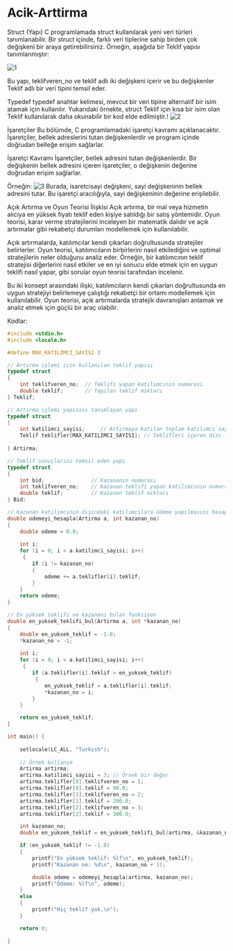 # Acik-Arttirma

Struct (Yapı)
C programlamada struct kullanılarak yeni veri türleri tanımlanabilir. Bir struct içinde, farklı veri tiplerine sahip birden çok değişkeni bir araya getirebilirsiniz. Örneğin, aşağıda bir Teklif yapısı tanımlanmıştır:

![1](https://github.com/ecemreer/Acik-Arttirma/assets/153460547/a3c5f18f-e9d0-444a-b431-ad51399844c8)

Bu yapı, teklifveren_no ve teklif adlı iki değişkeni içerir ve bu değişkenler Teklif adlı bir veri tipini temsil eder.

Typedef
typedef anahtar kelimesi, mevcut bir veri tipine alternatif bir isim atamak için kullanılır. Yukarıdaki örnekte, struct Teklif için kısa bir isim olan Teklif kullanılarak daha okunabilir bir kod elde edilmiştir.!
![2](https://github.com/ecemreer/Acik-Arttirma/assets/153460547/1434bd9b-1279-4040-9a85-bded9ec78966)

İşaretçiler
Bu bölümde, C programlamadaki işaretçi kavramı açıklanacaktır. İşaretçiler, bellek adreslerini tutan değişkenlerdir ve program içinde doğrudan belleğe erişim sağlarlar.

İşaretçi Kavramı
İşaretçiler, bellek adresini tutan değişkenlerdir. Bir değişkenin bellek adresini içeren işaretçiler, o değişkenin değerine doğrudan erişim sağlarlar.

Örneğin:
![3](https://github.com/ecemreer/Acik-Arttirma/assets/153460547/b204366f-f721-42da-ba45-04f23e31f245)
Burada, isaretcisayi değişkeni, sayi değişkeninin bellek adresini tutar. Bu işaretçi aracılığıyla, sayi değişkeninin değerine erişilebilir.

Açık Artırma ve Oyun Teorisi İlişkisi
Açık artırma, bir mal veya hizmetin alıcıya en yüksek fiyatı teklif eden kişiye satıldığı bir satış yöntemidir. Oyun teorisi, karar verme stratejilerini inceleyen bir matematik dalıdır ve açık artırmalar gibi rekabetçi durumları modellemek için kullanılabilir.

Açık artırmalarda, katılımcılar kendi çıkarları doğrultusunda stratejiler belirlerler. Oyun teorisi, katılımcıların birbirlerini nasıl etkilediğini ve optimal stratejilerin neler olduğunu analiz eder. Örneğin, bir katılımcının teklif stratejisi diğerlerini nasıl etkiler ve en iyi sonucu elde etmek için en uygun teklifi nasıl yapar, gibi sorular oyun teorisi tarafından incelenir.

Bu iki konsept arasındaki ilişki, katılımcıların kendi çıkarları doğrultusunda en uygun stratejiyi belirlemeye çalıştığı rekabetçi bir ortamı modellemek için kullanılabilir. Oyun teorisi, açık artırmalarda stratejik davranışları anlamak ve analiz etmek için güçlü bir araç olabilir.

Kodlar:
```c
#include <stdio.h>
#include <locale.h>

#define MAX_KATILIMCI_SAYISI 3

// Artırma işlemi için kullanılan teklif yapısı
typedef struct 
{
    int teklifveren_no;  // Teklifi yapan katılımcının numarası
    double teklif;       // Yapılan teklif miktarı
} Teklif;

// Artırma işlemi yapısını tanımlayan yapı
typedef struct
{
    int katilimci_sayisi;     // Artırmaya katılan toplam katılımcı sayısı
    Teklif teklifler[MAX_KATILIMCI_SAYISI]; // Teklifleri içeren dizi
    
} Artirma;

// Teklif sonuçlarını temsil eden yapı
typedef struct 
{
    int bid;               // Kazananın numarası
    int teklifveren_no;    // Kazanan teklifi yapan katılımcının numarası
    double teklif;         // Kazanan teklif miktarı
} Bid;

// Kazanan katılımcının dışındaki katılımcılara ödeme yapılmasını hesaplayan fonksiyon
double odemeyi_hesapla(Artirma a, int kazanan_no) 
{
    double odeme = 0.0;
    
    int i;
    for (i = 0; i < a.katilimci_sayisi; i++)
	 {
        if (i != kazanan_no) 
		{
            odeme += a.teklifler[i].teklif;
        }
    }
    return odeme;
}

// En yüksek teklifi ve kazananı bulan fonksiyon
double en_yuksek_teklifi_bul(Artirma a, int *kazanan_no) 
{
    double en_yuksek_teklif = -1.0;
    *kazanan_no = -1;
    
    int i;
    for (i = 0; i < a.katilimci_sayisi; i++)
	 {
        if (a.teklifler[i].teklif > en_yuksek_teklif)
		 {
            en_yuksek_teklif = a.teklifler[i].teklif;
            *kazanan_no = i;
        }
    }

    return en_yuksek_teklif;
}

int main() {
	
	setlocale(LC_ALL, "Turkish");
	
    // Örnek kullanım
    Artirma artirma;
    artirma.katilimci_sayisi = 3; // Örnek bir değer
    artirma.teklifler[0].teklifveren_no = 1;
    artirma.teklifler[0].teklif = 90.0;
    artirma.teklifler[1].teklifveren_no = 2;
    artirma.teklifler[1].teklif = 200.0;
    artirma.teklifler[2].teklifveren_no = 3;
    artirma.teklifler[2].teklif = 300.0;

    int kazanan_no;
    double en_yuksek_teklif = en_yuksek_teklifi_bul(artirma, &kazanan_no);

    if (en_yuksek_teklif != -1.0) 
	{
        printf("En yüksek teklif: %lf\n", en_yuksek_teklif);
        printf("Kazanan no: %d\n", kazanan_no + 1);

        double odeme = odemeyi_hesapla(artirma, kazanan_no);
        printf("Ödeme: %lf\n", odeme);
    } 
	else
	{
        printf("Hiç teklif yok.\n");
    }

    return 0;
    
}







